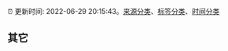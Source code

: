 :alarm_clock: 更新时间: 2022-06-29 20:15:43。[来源分类](../README.md)、[标签分类](../TAGS.md)、[时间分类](../TIMELINE.md)

## 其它



